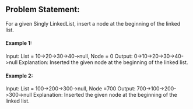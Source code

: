 ## Problem Statement:
For a given Singly LinkedList, insert a node at the beginning of the linked list.

#### Example 1:

Input: List = 10->20->30->40->null, Node = 0
Output: 0->10->20->30->40->null
Explanation: Inserted the given node at the beginning of the linked list.

#### Example 2:
Input: List = 100->200->300->null, Node =700
Output: 700->100->200->300->null
Explanation: Inserted the given node at the beginning of the linked list.